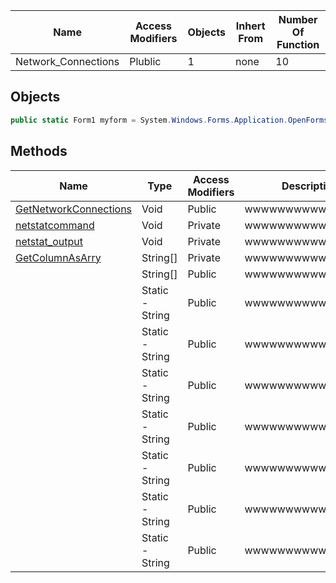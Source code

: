 




| Name | Access Modifiers | Objects | Inhert From | Number Of Function |
| ---- | ---------------- | ------- | ----------- | ------------------ |
| Network_Connections |      Plublic     | 1 |    none     |        10           |





## Objects
```c#
public static Form1 myform = System.Windows.Forms.Application.OpenForms.OfType<Form1>().FirstOrDefault();
```

## Methods


| Name | Type | Access Modifiers | Description |
| ---- | ---- | ---------------- | ----------- |
| [GetNetworkConnections]() | Void | Public | wwwwwwwwwwwwwwww |
| [netstatcommand]() | Void | Private | wwwwwwwwwwwwwwww |
| [netstat_output]() | Void | Private | wwwwwwwwwwwwwwww |
| [GetColumnAsArry]() | String[] | Private | wwwwwwwwwwwwwwww |
| []() | String[] | Public | wwwwwwwwwwwwwwww 
| []() | Static - String | Public | wwwwwwwwwwwwwwww 
| []() | Static - String | Public | wwwwwwwwwwwwwwww 
| []() | Static - String | Public | wwwwwwwwwwwwwwww 
| []() | Static - String | Public | wwwwwwwwwwwwwwww 
| []() | Static - String | Public | wwwwwwwwwwwwwwww 
| []() | Static - String | Public | wwwwwwwwwwwwwwww 
| []() | Static - String | Public | wwwwwwwwwwwwwwww 




